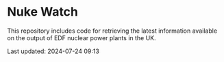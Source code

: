 # Nuke Watch

This repository includes code for retrieving the latest information available on the output of EDF nuclear power plants in the UK.

Last updated: 2024-07-24 09:13